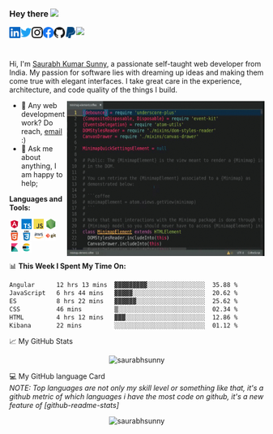 ### Hey there <img src="https://media.giphy.com/media/hvRJCLFzcasrR4ia7z/giphy.gif" width="25px">

<!--
**skyup259/skyup259** is a ✨ _special_ ✨ repository because its `README.md` (this file) appears on your GitHub profile.

Here are some ideas to get you started:

- 🔭 I’m currently working on ...
- 🌱 I’m currently learning ...
- 👯 I’m looking to collaborate on ...
- 🤔 I’m looking for help with ...
- 💬 Ask me about ...
- 📫 How to reach me: ...
- 😄 Pronouns: ...
- ⚡ Fun fact: ...
-->


<a href="https://www.linkedin.com/in/saurabhksunny/">
  <img align="left" alt="Saurabh Sunny | LinkedIN" width="22px" src="https://raw.githubusercontent.com/skyup259/skyup259/master/assets/linkedin.svg" />
</a>
<a href="https://twitter.com/Kumar259Saurabh">
  <img align="left" alt="Saurabh Sunny | Twitter" width="22px" src="https://raw.githubusercontent.com/skyup259/skyup259/master/assets/twitter.svg" />
</a>
<a href="http://instagram.com/saurabh_ksunny?igshid=1lm6ej4rqui8i">
  <img align="left" alt="Saurabh Sunny | Instagram" width="22px" src="https://raw.githubusercontent.com/skyup259/skyup259/master/assets/instagram.svg" />
</a>
<a href="https://www.facebook.com/people/Saurabh-K-Sunny/100002708935041">
  <img align="left" alt="Saurabh Sunny | Facebook" width="22px" src="https://raw.githubusercontent.com/skyup259/skyup259/master/assets/facebook.svg" />
</a>
<a href="https://github.com/skyup259">
  <img align="left" alt="Saurabh Sunny | Github" width="22px" src="https://raw.githubusercontent.com/skyup259/skyup259/master/assets/github.svg" />
</a>
<a href="https://paypal.me/saurabhksunny">
  <img align="left" alt="Saurabh Sunny | Paypal" width="22px" src="https://raw.githubusercontent.com/skyup259/skyup259/master/assets/paypal.svg" />
</a>

![](https://visitor-badge.glitch.me/badge?page_id=skyup259.skyup259)

<br />

Hi, I'm [Saurabh Kumar Sunny](https://skyup259.github.io/sks/), a passionate self-taught web developer from India. My passion for software lies with dreaming up ideas and making them come true with elegant interfaces. I take great care in the experience, architecture, and code quality of the things I build.

<img align="right" alt="GIF" src="https://raw.githubusercontent.com/skyup259/skyup259/master/assets/programming.gif?raw=true" width="390" height="305" />
  
- 💼 Any web development work? Do reach, [email](mailto:saurabh.kumar259@gmail.com) :)
- 💬 Ask me about anything, I am happy to help;

**Languages and Tools:**  

<code><img height="20" src="https://raw.githubusercontent.com/skyup259/skyup259/master/assets/skills/angular.png"></code>
<code><img height="20" src="https://raw.githubusercontent.com/skyup259/skyup259/master/assets/skills/typescript.png"></code>
<code><img height="20" src="https://raw.githubusercontent.com/skyup259/skyup259/master/assets/skills/javascript.png"></code>
<code><img height="20" src="https://raw.githubusercontent.com/skyup259/skyup259/master/assets/skills/nodejs.png"></code>
<code><img height="20" src="https://raw.githubusercontent.com/skyup259/skyup259/master/assets/skills/html.png"></code>
<code><img height="20" src="https://raw.githubusercontent.com/skyup259/skyup259/master/assets/skills/css.png"></code>
<code><img height="20" src="https://raw.githubusercontent.com/skyup259/skyup259/master/assets/skills/aws.png"></code>
<code><img height="20" src="https://raw.githubusercontent.com/skyup259/skyup259/master/assets/skills/git.png"></code>
<code><img height="20" src="https://raw.githubusercontent.com/skyup259/skyup259/master/assets/skills/kibana.png"></code>
<code><img height="20" src="https://raw.githubusercontent.com/skyup259/skyup259/master/assets/skills/es.png"></code>

📊 **This Week I Spent My Time On:**
<!--START_SECTION:waka-->
```text
Angular      12 hrs 13 mins  ▓▓▓▓▓▓▓▓▓░░░░░░░░░░░░░░░░  35.88 % 
JavaScript   6 hrs 44 mins   ▓▓▓▓▓░░░░░░░░░░░░░░░░░░░░  20.62 % 
ES           8 hrs 22 mins   ▓▓▓▓▓▓░░░░░░░░░░░░░░░░░░░  25.62 % 
CSS          46 mins         ▒░░░░░░░░░░░░░░░░░░░░░░░░  02.34 % 
HTML         4 hrs 12 mins   ▓▓▓░░░░░░░░░░░░░░░░░░░░░░  12.86 % 
Kibana       22 mins         ░░░░░░░░░░░░░░░░░░░░░░░░░  01.12 % 
```
<!--END_SECTION:waka-->

<!-- If you like what I do, maybe consider buying me a coffee/tea 🥺👉👈  -->


📈 My GitHub Stats

<p align="center"> <img src="https://github-readme-stats.vercel.app/api?username=skyup259&show_icons=true&theme=gotham" alt="saurabhsunny" />

💻 My GitHub language Card
  <br />
  *NOTE: Top languages are not only my skill level or something like that, it's a github metric of which languages i have the most code on github, it's a new feature of [github-readme-stats]*

<p align="center">
<img src="https://github-readme-stats.vercel.app/api/top-langs/?username=skyup259&exclude_repo=github-readme-stats,campk12,hearandspell,90Plus,sks,loginandres&layout=compact&langs_count=8&card_width=450" alt="saurabhsunny" />

<!-- [![willianrod's wakatime stats](https://github-readme-stats.vercel.app/api/wakatime?username=saurabhsunny)](https://github.com/skyup259/github-readme-stats) -->

